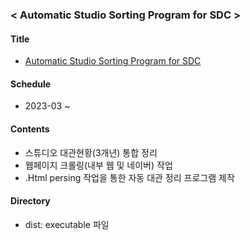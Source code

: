 ### < Automatic Studio Sorting Program for SDC >

#### Title
- [Automatic Studio Sorting Program for SDC](https://www.sfac.or.kr/participation/application/sfac_artspace.do)

#### Schedule
- 2023-03 ~

#### Contents
- 스튜디오 대관현황(3개년) 통합 정리
- 웹페이지 크롤링(내부 웹 및 네이버) 작업
- .Html persing 작업을 통한 자동 대관 정리 프로그램 제작

#### Directory
 - dist: executable 파일 
